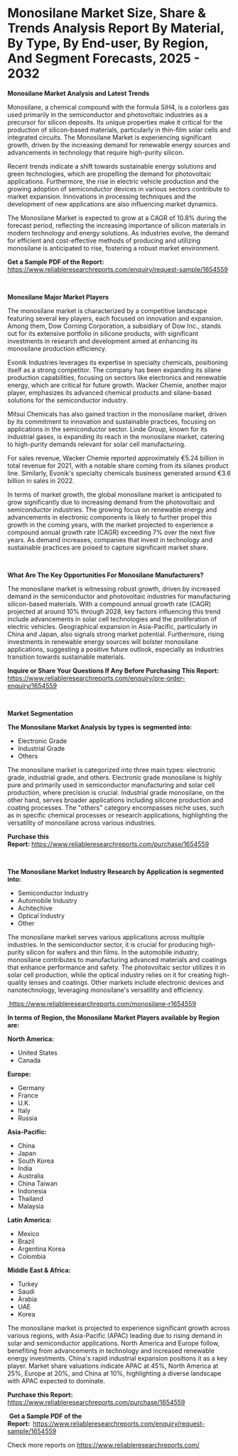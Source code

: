 <p><h1>Monosilane Market Size, Share & Trends Analysis Report By Material, By Type, By End-user, By Region, And Segment Forecasts, 2025 - 2032</h1></p><p><strong>Monosilane Market Analysis and Latest Trends</strong></p>
<p><p>Monosilane, a chemical compound with the formula SiH4, is a colorless gas used primarily in the semiconductor and photovoltaic industries as a precursor for silicon deposits. Its unique properties make it critical for the production of silicon-based materials, particularly in thin-film solar cells and integrated circuits. The Monosilane Market is experiencing significant growth, driven by the increasing demand for renewable energy sources and advancements in technology that require high-purity silicon.</p><p>Recent trends indicate a shift towards sustainable energy solutions and green technologies, which are propelling the demand for photovoltaic applications. Furthermore, the rise in electric vehicle production and the growing adoption of semiconductor devices in various sectors contribute to market expansion. Innovations in processing techniques and the development of new applications are also influencing market dynamics.</p><p>The Monosilane Market is expected to grow at a CAGR of 10.8% during the forecast period, reflecting the increasing importance of silicon materials in modern technology and energy solutions. As industries evolve, the demand for efficient and cost-effective methods of producing and utilizing monosilane is anticipated to rise, fostering a robust market environment.</p></p>
<p><strong>Get a Sample PDF of the Report:&nbsp;</strong> <a href="https://www.reliableresearchreports.com/enquiry/request-sample/1654559?utm_campaign=2133&utm_medium=2&utm_source=Github&utm_content=ia&utm_term=31012025&utm_id=monosilane">https://www.reliableresearchreports.com/enquiry/request-sample/1654559</a></p>
<p>&nbsp;</p>
<p><strong>Monosilane Major Market Players</strong></p>
<p><p>The monosilane market is characterized by a competitive landscape featuring several key players, each focused on innovation and expansion. Among them, Dow Corning Corporation, a subsidiary of Dow Inc., stands out for its extensive portfolio in silicone products, with significant investments in research and development aimed at enhancing its monosilane production efficiency. </p><p>Evonik Industries leverages its expertise in specialty chemicals, positioning itself as a strong competitor. The company has been expanding its silane production capabilities, focusing on sectors like electronics and renewable energy, which are critical for future growth. Wacker Chemie, another major player, emphasizes its advanced chemical products and silane-based solutions for the semiconductor industry.</p><p>Mitsui Chemicals has also gained traction in the monosilane market, driven by its commitment to innovation and sustainable practices, focusing on applications in the semiconductor sector. Linde Group, known for its industrial gases, is expanding its reach in the monosilane market, catering to high-purity demands relevant for solar cell manufacturing.</p><p>For sales revenue, Wacker Chemie reported approximately €5.24 billion in total revenue for 2021, with a notable share coming from its silanes product line. Similarly, Evonik's specialty chemicals business generated around €3.6 billion in sales in 2022. </p><p>In terms of market growth, the global monosilane market is anticipated to grow significantly due to increasing demand from the photovoltaic and semiconductor industries. The growing focus on renewable energy and advancements in electronic components is likely to further propel this growth in the coming years, with the market projected to experience a compound annual growth rate (CAGR) exceeding 7% over the next five years. As demand increases, companies that invest in technology and sustainable practices are poised to capture significant market share.</p></p>
<p>&nbsp;</p>
<p><strong>What Are The Key Opportunities For Monosilane Manufacturers?</strong></p>
<p><p>The monosilane market is witnessing robust growth, driven by increased demand in the semiconductor and photovoltaic industries for manufacturing silicon-based materials. With a compound annual growth rate (CAGR) projected at around 10% through 2028, key factors influencing this trend include advancements in solar cell technologies and the proliferation of electric vehicles. Geographical expansion in Asia-Pacific, particularly in China and Japan, also signals strong market potential. Furthermore, rising investments in renewable energy sources will bolster monosilane applications, suggesting a positive future outlook, especially as industries transition towards sustainable materials.</p></p>
<p><strong>Inquire or Share Your Questions If Any Before Purchasing This Report:</strong> <a href="https://www.reliableresearchreports.com/enquiry/pre-order-enquiry/1654559?utm_campaign=2133&utm_medium=2&utm_source=Github&utm_content=ia&utm_term=31012025&utm_id=monosilane">https://www.reliableresearchreports.com/enquiry/pre-order-enquiry/1654559</a></p>
<p>&nbsp;</p>
<p><strong>Market Segmentation</strong></p>
<p><strong>The Monosilane Market Analysis by types is segmented into:</strong></p>
<p><ul><li>Electronic Grade</li><li>Industrial Grade</li><li>Others</li></ul></p>
<p><p>The monosilane market is categorized into three main types: electronic grade, industrial grade, and others. Electronic grade monosilane is highly pure and primarily used in semiconductor manufacturing and solar cell production, where precision is crucial. Industrial grade monosilane, on the other hand, serves broader applications including silicone production and coating processes. The "others" category encompasses niche uses, such as in specific chemical processes or research applications, highlighting the versatility of monosilane across various industries.</p></p>
<p><strong>Purchase this Report:&nbsp;</strong><a href="https://www.reliableresearchreports.com/purchase/1654559?utm_campaign=2133&utm_medium=2&utm_source=Github&utm_content=ia&utm_term=31012025&utm_id=monosilane">https://www.reliableresearchreports.com/purchase/1654559</a></p>
<p>&nbsp;</p>
<p><strong>The Monosilane Market Industry Research by Application is segmented into:</strong></p>
<p><ul><li>Semiconductor Industry</li><li>Automobile Industry</li><li>Achitechive</li><li>Optical Industry</li><li>Other</li></ul></p>
<p><p>The monosilane market serves various applications across multiple industries. In the semiconductor sector, it is crucial for producing high-purity silicon for wafers and thin films. In the automobile industry, monosilane contributes to manufacturing advanced materials and coatings that enhance performance and safety. The photovoltaic sector utilizes it in solar cell production, while the optical industry relies on it for creating high-quality lenses and coatings. Other markets include electronic devices and nanotechnology, leveraging monosilane's versatility and efficiency.</p></p>
<p><a href="https://www.reliableresearchreports.com/monosilane-r1654559?utm_campaign=2133&utm_medium=2&utm_source=Github&utm_content=ia&utm_term=31012025&utm_id=monosilane">&nbsp;https://www.reliableresearchreports.com/monosilane-r1654559</a></p>
<p><strong>In terms of Region, the Monosilane Market Players available by Region are:</strong></p>
<p>
    <p> <strong> North America: </strong>
        <ul>
            <li>United States</li>
            <li>Canada</li>
        </ul>
        </p> 
    <p> <strong> Europe: </strong>
        <ul>
            <li>Germany</li>
            <li>France</li>
            <li>U.K.</li>
            <li>Italy</li>
            <li>Russia</li>
        </ul>
        </p> 
    <p> <strong> Asia-Pacific: </strong>
        <ul>
            <li>China</li>
            <li>Japan</li>
            <li>South Korea</li>
            <li>India</li>
            <li>Australia</li>
            <li>China Taiwan</li>
            <li>Indonesia</li>
            <li>Thailand</li>
            <li>Malaysia</li>
        </ul>
        </p> 
    <p> <strong> Latin America: </strong>
        <ul>
            <li>Mexico</li>
            <li>Brazil</li>
            <li>Argentina Korea</li>
            <li>Colombia</li>
        </ul>
        </p> 
    <p> <strong> Middle East & Africa: </strong>
        <ul>
            <li>Turkey</li>
            <li>Saudi</li>
            <li>Arabia</li>
            <li>UAE</li>
            <li>Korea</li>
        </ul>
    </p>
    </p>
<p><p>The monosilane market is projected to experience significant growth across various regions, with Asia-Pacific (APAC) leading due to rising demand in solar and semiconductor applications. North America and Europe follow, benefiting from advancements in technology and increased renewable energy investments. China's rapid industrial expansion positions it as a key player. Market share valuations indicate APAC at 45%, North America at 25%, Europe at 20%, and China at 10%, highlighting a diverse landscape with APAC expected to dominate.</p></p>
<p><strong>Purchase this Report: </strong><a href="https://www.reliableresearchreports.com/purchase/1654559?utm_campaign=2133&utm_medium=2&utm_source=Github&utm_content=ia&utm_term=31012025&utm_id=monosilane">https://www.reliableresearchreports.com/purchase/1654559</a></p>
<p>&nbsp;<strong>Get a Sample PDF of the Report:&nbsp;&nbsp;</strong><a href="https://www.reliableresearchreports.com/enquiry/request-sample/1654559?utm_campaign=2133&utm_medium=2&utm_source=Github&utm_content=ia&utm_term=31012025&utm_id=monosilane">https://www.reliableresearchreports.com/enquiry/request-sample/1654559</a></p>
<p><strong></strong></p>
<p>Check more reports on <a href="https://www.reliableresearchreports.com/?utm_campaign=2133&utm_medium=2&utm_source=Github&utm_content=ia&utm_term=31012025&utm_id=monosilane">https://www.reliableresearchreports.com/</a></p>